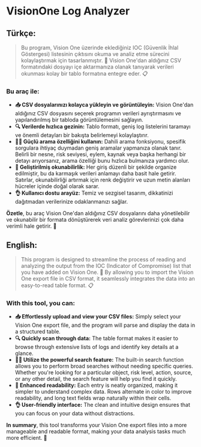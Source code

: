 # VisionOne Log Analyzer

## Türkçe:
> Bu program, Vision One üzerinde eklediğiniz IOC (Güvenlik İhlal Göstergesi) listesinin çıktısını okuma ve analiz etme sürecini kolaylaştırmak için tasarlanmıştır. 📄 Vision One'dan aldığınız CSV formatındaki dosyayı içe aktarmanıza olanak tanıyarak verileri okunması kolay bir tablo formatına entegre eder. 📋

### Bu araç ile:

- **📥 CSV dosyalarınızı kolayca yükleyin ve görüntüleyin:** Vision One'dan aldığınız CSV dosyasını seçerek programın verileri ayrıştırmasını ve yapılandırılmış bir tabloda görüntülemesini sağlayın.
- **🔍 Verilerde hızlıca gezinin:** Tablo formatı, geniş log listelerini taramayı ve önemli detayları bir bakışta belirlemeyi kolaylaştırır.
- **🕵️‍♂️ Güçlü arama özelliğini kullanın:** Dahili arama fonksiyonu, spesifik sorgulara ihtiyaç duymadan geniş aramalar yapmanıza olanak tanır. Belirli bir nesne, risk seviyesi, eylem, kaynak veya başka herhangi bir detayı arıyorsanız, arama özelliği bunu hızlıca bulmanıza yardımcı olur.
- **📑 Geliştirilmiş okunabilirlik:** Her giriş düzenli bir şekilde organize edilmiştir, bu da karmaşık verileri anlamayı daha basit hale getirir. Satırlar, okunabilirliği artırmak için renk değiştirir ve uzun metin alanları hücreler içinde doğal olarak sarar.
- **👌 Kullanıcı dostu arayüz:** Temiz ve sezgisel tasarım, dikkatinizi dağıtmadan verilerinize odaklanmanızı sağlar.

**Özetle**, bu araç Vision One'dan aldığınız CSV dosyalarını daha yönetilebilir ve okunabilir bir formata dönüştürerek veri analiz görevlerinizi çok daha verimli hale getirir. 🚀

## English:

> This program is designed to streamline the process of reading and analyzing the output from the IOC (Indicator of Compromise) list that you have added on Vision One. 📄 By allowing you to import the Vision One export file in CSV format, it seamlessly integrates the data into an easy-to-read table format. 📋

### With this tool, you can:

- **📥 Effortlessly upload and view your CSV files:** Simply select your Vision One export file, and the program will parse and display the data in a structured table.
- **🔍 Quickly scan through data:** The table format makes it easier to browse through extensive lists of logs and identify key details at a glance.
- **🕵️‍♂️ Utilize the powerful search feature:** The built-in search function allows you to perform broad searches without needing specific queries. Whether you're looking for a particular object, risk level, action, source, or any other detail, the search feature will help you find it quickly.
- **📑 Enhanced readability:** Each entry is neatly organized, making it simpler to understand complex data. Rows alternate in color to improve readability, and long text fields wrap naturally within their cells.
- **👌 User-friendly interface:** The clean and intuitive design ensures that you can focus on your data without distractions.

**In summary**, this tool transforms your Vision One export files into a more manageable and readable format, making your data analysis tasks much more efficient. 🚀
